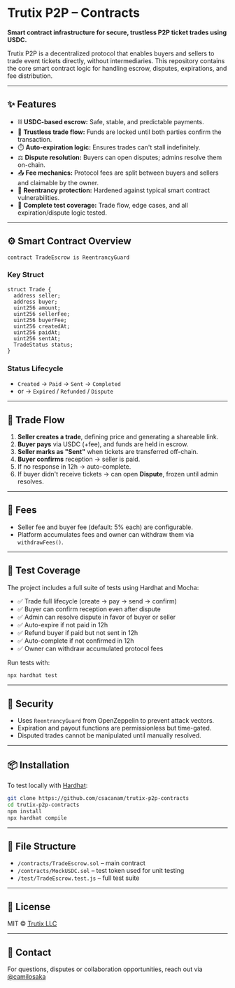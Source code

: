# Trutix P2P – Contracts

**Smart contract infrastructure for secure, trustless P2P ticket trades using USDC.**

Trutix P2P is a decentralized protocol that enables buyers and sellers to trade event tickets directly, without intermediaries. This repository contains the core smart contract logic for handling escrow, disputes, expirations, and fee distribution.

---

## ✨ Features

- ⛓️ **USDC-based escrow:** Safe, stable, and predictable payments.
- 🤝 **Trustless trade flow:** Funds are locked until both parties confirm the transaction.
- ⏱️ **Auto-expiration logic:** Ensures trades can't stall indefinitely.
- ⚖️ **Dispute resolution:** Buyers can open disputes; admins resolve them on-chain.
- 📤 **Fee mechanics:** Protocol fees are split between buyers and sellers and claimable by the owner.
- 🔐 **Reentrancy protection:** Hardened against typical smart contract vulnerabilities.
- 🧪 **Complete test coverage:** Trade flow, edge cases, and all expiration/dispute logic tested.

---

## ⚙️ Smart Contract Overview

```solidity
contract TradeEscrow is ReentrancyGuard
```

### Key Struct

```solidity
struct Trade {
  address seller;
  address buyer;
  uint256 amount;
  uint256 sellerFee;
  uint256 buyerFee;
  uint256 createdAt;
  uint256 paidAt;
  uint256 sentAt;
  TradeStatus status;
}
```

### Status Lifecycle

- `Created` → `Paid` → `Sent` → `Completed`
- or → `Expired` / `Refunded` / `Dispute`

---

## 🚀 Trade Flow

1. **Seller creates a trade**, defining price and generating a shareable link.
2. **Buyer pays** via USDC (+fee), and funds are held in escrow.
3. **Seller marks as "Sent"** when tickets are transferred off-chain.
4. **Buyer confirms** reception → seller is paid.
5. If no response in 12h → auto-complete.
6. If buyer didn't receive tickets → can open **Dispute**, frozen until admin resolves.

---

## 🧾 Fees

- Seller fee and buyer fee (default: 5% each) are configurable.
- Platform accumulates fees and owner can withdraw them via `withdrawFees()`.

---

## 🧪 Test Coverage

The project includes a full suite of tests using Hardhat and Mocha:

- ✅ Trade full lifecycle (create → pay → send → confirm)
- ✅ Buyer can confirm reception even after dispute
- ✅ Admin can resolve dispute in favor of buyer or seller
- ✅ Auto-expire if not paid in 12h
- ✅ Refund buyer if paid but not sent in 12h
- ✅ Auto-complete if not confirmed in 12h
- ✅ Owner can withdraw accumulated protocol fees

Run tests with:

```bash
npx hardhat test
```

---

## 🔐 Security

- Uses `ReentrancyGuard` from OpenZeppelin to prevent attack vectors.
- Expiration and payout functions are permissionless but time-gated.
- Disputed trades cannot be manipulated until manually resolved.

---

## 📦 Installation

To test locally with [Hardhat](https://hardhat.org):

```bash
git clone https://github.com/csacanam/trutix-p2p-contracts
cd trutix-p2p-contracts
npm install
npx hardhat compile
```

---

## 📁 File Structure

- `/contracts/TradeEscrow.sol` – main contract
- `/contracts/MockUSDC.sol` – test token used for unit testing
- `/test/TradeEscrow.test.js` – full test suite

---

## 📜 License

MIT © [Trutix LLC](https://trutix.io)

---

## 🤝 Contact

For questions, disputes or collaboration opportunities, reach out via [@camilosaka](https://twitter.com/camilosaka)
